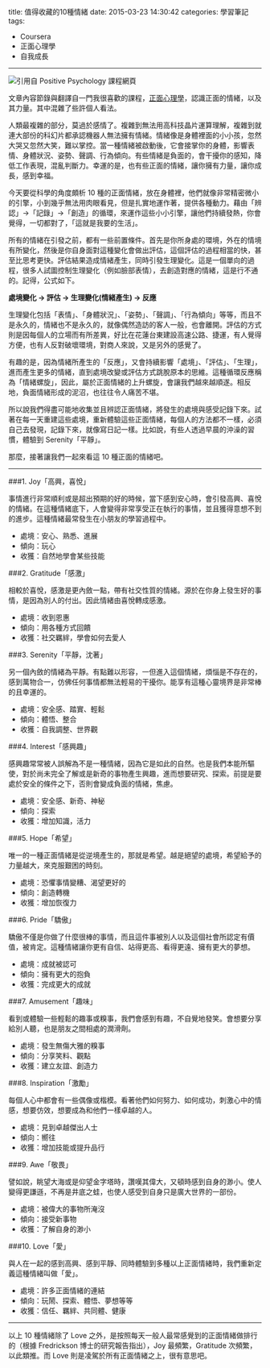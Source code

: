 title: 值得收藏的10種情緒
date: 2015-03-23 14:30:42
categories: 學習筆記
tags:
- Coursera
- 正面心理學
- 自我成長

---

![引用自 Positive Psychology 課程網頁](/images/note/pp/positive_psychology_course_image.jpg)              

文章內容節錄與翻譯自一門我很喜歡的課程，[正面心理學](https://www.coursera.org/course/positivepsych)，認識正面的情緒，以及其力量。其中混雜了些許個人看法。

人類最複雜的部分，莫過於感情了。複雜到無法用高科技晶片運算理解，複雜到就連大部份的科幻片都承認機器人無法擁有情緒。情緒像是身體裡面的小小孩，忽然大哭又忽然大笑，難以掌控。當一種情緒被啟動後，它會接掌你的身體，影響表情、身體狀況、姿勢、聲調、行為傾向。有些情緒是負面的，會干擾你的感知，降低工作表現，混亂判斷力。幸運的是，也有些正面的情緒，讓你擁有力量，讓你成長，感到幸福。

今天要從科學的角度頗析 10 種的正面情緒，放在身體裡，他們就像非常精密微小的引擎，小到幾乎無法用肉眼看見，但是扎實地運作著，提供各種動力。藉由「辨認」->「記錄」->「創造」的循環，來運作這些小小引擎，讓他們持續發熱，你會覺得，一切都對了，「這就是我要的生活」。

<!--more-->

所有的情緒在引發之前，都有一些前置條件。首先是你所身處的環境，外在的情境有所變化，然後是你自身面對這種變化會做出評估，這個評估的過程相當的快，甚至比思考更快。評估結果造成情緒產生，同時引發生理變化。這是一個單向的過程，很多人試圖控制生理變化（例如臉部表情），去創造對應的情緒，這是行不通的。記得，公式如下。

**處境變化 -> 評估 -> 生理變化(情緒產生) -> 反應**

生理變化包括「表情」、「身體狀況」、「姿勢」、「聲調」、「行為傾向」等等，而且不是永久的，情緒也不是永久的，就像偶然造訪的客人一般，也會離開。評估的方式則是因每個人的立場而有所差異，好比在花蓮台東建設高速公路、捷運，有人覺得方便，也有人反對破壞環境，對商人來說，又是另外的感覺了。

有趣的是，因為情緒所產生的「反應」，又會持續影響「處境」、「評估」、「生理」，進而產生更多的情緒，直到處境改變或評估方式跳脫原本的思維。這種循環反應稱為「情緒螺旋」，因此，屬於正面情緒的上升螺旋，會讓我們越來越順遂。相反地，負面情緒形成的泥沼，也往往令人痛苦不堪。

所以說我們得盡可能地收集並且辨認正面情緒，將發生的處境與感受記錄下來。試著在每一天重建這些處境，重新體驗這些正面情緒，每個人的方法都不一樣，必須自己去發現，記錄下來，就像寫日記一樣。比如說，有些人透過早晨的沖澡的習慣，體驗到 Serenity「平靜」。

那麼，接著讓我們一起來看這 10 種正面的情緒吧。

------

###1. Joy「高興，喜悅」

事情進行非常順利或是超出預期的好的時候，當下感到安心時，會引發高興、喜悅的情緒。在這種情緒底下，人會變得非常享受正在執行的事情，並且獲得意想不到的進步。這種情緒最常發生在小朋友的學習過程中。

* 處境：安心、熟悉、進展
* 傾向：玩心
* 收獲：自然地學會某些技能

###2. Gratitude「感激」

相較於喜悅，感激是更內斂一點，帶有社交性質的情緒。源於在你身上發生好的事情，是因為別人的付出。因此情緒由喜悅轉成感激。

* 處境：收到恩惠
* 傾向：用各種方式回饋
* 收獲：社交羈絆，學會如何去愛人

###3. Serenity「平靜，沈著」

另一個內斂的情緒為平靜。有點難以形容，一但進入這個情緒，煩惱是不存在的，感到萬物合一，仿佛任何事情都無法輕易的干擾你。能享有這種心靈境界是非常棒的且幸運的。

* 處境：安全感、踏實、輕鬆
* 傾向：體悟、整合
* 收獲：自我調整、世界觀

###4. Interest「感興趣」

感興趣常常被人誤解為不是一種情緒，因為它是如此的自然。也是我們本能所驅使，對於尚未完全了解或是新奇的事物產生興趣，進而想要研究、探索。前提是要處於安全的條件之下，否則會變成負面的情緒，焦慮。

* 處境：安全感、新奇、神秘
* 傾向：探索
* 收獲：增加知識，活力

###5. Hope「希望」

唯一的一種正面情緒是從逆境產生的，那就是希望。越是絕望的處境，希望給予的力量越大，來克服艱困的時刻。

* 處境：恐懼事情變糟、渴望更好的
* 傾向：創造轉機
* 收獲：增加恢復力

###6. Pride「驕傲」

驕傲不僅是你做了什麼很棒的事情，而且這件事被別人以及這個社會所認定有價值，被肯定。這種情緒讓你更有自信、站得更高、看得更遠、擁有更大的夢想。

* 處境：成就被認可
* 傾向：擁有更大的抱負
* 收獲：完成更大的成就

###7. Amusement「趣味」

看到或體驗一些輕鬆的趣事或糗事，我們會感到有趣，不自覺地發笑。會想要分享給別人聽，也是朋友之間相處的潤滑劑。

* 處境：發生無傷大雅的糗事
* 傾向：分享笑料、觀點
* 收獲：建立友誼、創造力

###8. Inspiration「激勵」

每個人心中都會有一些偶像或楷模。看著他們如何努力、如何成功，刺激心中的情感，想要仿效，想要成為和他們一樣卓越的人。

* 處境：見到卓越傑出人士
* 傾向：嚮往
* 收獲：增加技能或提升品行

###9. Awe「敬畏」

譬如說，眺望大海或是仰望金字塔時，讚嘆其偉大，又頓時感到自身的渺小。使人變得更謙遜，不再是井底之蛙，也使人感受到自身只是廣大世界的一部份。

* 處境：被偉大的事物所淹沒
* 傾向：接受新事物
* 收獲：了解自身的渺小

###10. Love「愛」

與人在一起的感到高興、感到平靜、同時體驗到多種以上正面情緒時，我們重新定義這種情緒叫做「愛」。

* 處境：許多正面情緒的連結
* 傾向：玩鬧、探索、體悟、夢想等等
* 收獲：信任、羈絆、共同體、健康

------

以上 10 種情緒除了 Love 之外，是按照每天一般人最常感覺到的正面情緒做排行的（根據 Fredrickson 博士的研究報告指出），Joy 最頻繁，Gratitude 次頻繁，以此類推。而 Love 則是凌駕於所有正面情緒之上，很有意思吧。